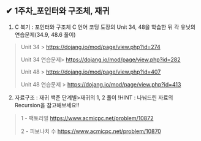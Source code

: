 ## ✔ 1주차_포인터와 구조체, 재귀

1. C 복기 : 포인터와 구조체
C 언어 코딩 도장의 Unit 34, 48을 학습한 뒤 각 유닛의 연습문제(34.9, 48.6 풀이)

> Unit 34 > https://dojang.io/mod/page/view.php?id=274
>
> Unit 34 연습문제> https://dojang.io/mod/page/view.php?id=282
>
> Unit 48 > https://dojang.io/mod/page/view.php?id=407
>
> Unit 48 연습문제 > https://dojang.io/mod/page/view.php?id=413


2. 자료구조 : 재귀
백준 단계별>재귀의 1, 2 풀이
!HINT : 나눠드린 자료의 Recursion을 참고해보세요!!

> 1 - 팩토리얼 https://www.acmicpc.net/problem/10872
>
> 2 - 피보나치 수 https://www.acmicpc.net/problem/10870
